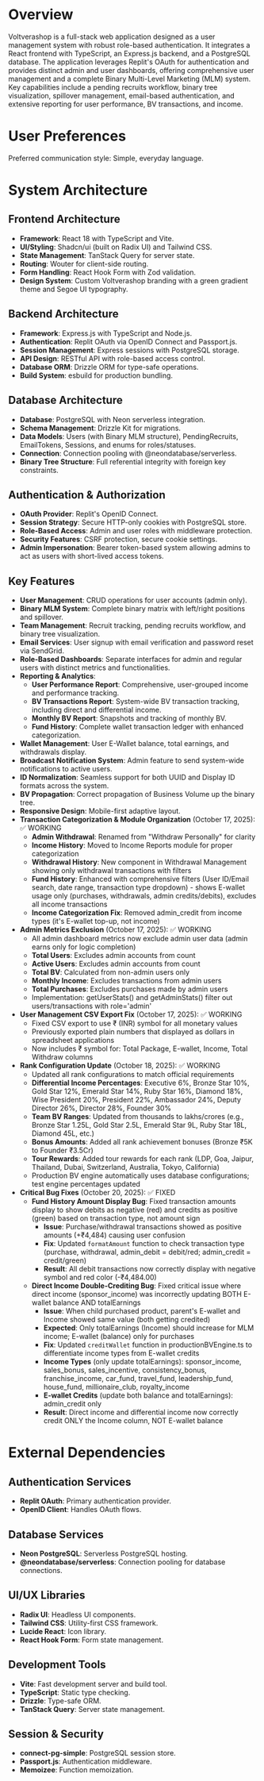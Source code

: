 # Overview

Voltverashop is a full-stack web application designed as a user management system with robust role-based authentication. It integrates a React frontend with TypeScript, an Express.js backend, and a PostgreSQL database. The application leverages Replit's OAuth for authentication and provides distinct admin and user dashboards, offering comprehensive user management and a complete Binary Multi-Level Marketing (MLM) system. Key capabilities include a pending recruits workflow, binary tree visualization, spillover management, email-based authentication, and extensive reporting for user performance, BV transactions, and income.

# User Preferences

Preferred communication style: Simple, everyday language.

# System Architecture

## Frontend Architecture
- **Framework**: React 18 with TypeScript and Vite.
- **UI/Styling**: Shadcn/ui (built on Radix UI) and Tailwind CSS.
- **State Management**: TanStack Query for server state.
- **Routing**: Wouter for client-side routing.
- **Form Handling**: React Hook Form with Zod validation.
- **Design System**: Custom Voltverashop branding with a green gradient theme and Segoe UI typography.

## Backend Architecture
- **Framework**: Express.js with TypeScript and Node.js.
- **Authentication**: Replit OAuth via OpenID Connect and Passport.js.
- **Session Management**: Express sessions with PostgreSQL storage.
- **API Design**: RESTful API with role-based access control.
- **Database ORM**: Drizzle ORM for type-safe operations.
- **Build System**: esbuild for production bundling.

## Database Architecture
- **Database**: PostgreSQL with Neon serverless integration.
- **Schema Management**: Drizzle Kit for migrations.
- **Data Models**: Users (with Binary MLM structure), PendingRecruits, EmailTokens, Sessions, and enums for roles/statuses.
- **Connection**: Connection pooling with @neondatabase/serverless.
- **Binary Tree Structure**: Full referential integrity with foreign key constraints.

## Authentication & Authorization
- **OAuth Provider**: Replit's OpenID Connect.
- **Session Strategy**: Secure HTTP-only cookies with PostgreSQL store.
- **Role-Based Access**: Admin and user roles with middleware protection.
- **Security Features**: CSRF protection, secure cookie settings.
- **Admin Impersonation**: Bearer token-based system allowing admins to act as users with short-lived access tokens.

## Key Features
- **User Management**: CRUD operations for user accounts (admin only).
- **Binary MLM System**: Complete binary matrix with left/right positions and spillover.
- **Team Management**: Recruit tracking, pending recruits workflow, and binary tree visualization.
- **Email Services**: User signup with email verification and password reset via SendGrid.
- **Role-Based Dashboards**: Separate interfaces for admin and regular users with distinct metrics and functionalities.
- **Reporting & Analytics**:
    - **User Performance Report**: Comprehensive, user-grouped income and performance tracking.
    - **BV Transactions Report**: System-wide BV transaction tracking, including direct and differential income.
    - **Monthly BV Report**: Snapshots and tracking of monthly BV.
    - **Fund History**: Complete wallet transaction ledger with enhanced categorization.
- **Wallet Management**: User E-Wallet balance, total earnings, and withdrawals display.
- **Broadcast Notification System**: Admin feature to send system-wide notifications to active users.
- **ID Normalization**: Seamless support for both UUID and Display ID formats across the system.
- **BV Propagation**: Correct propagation of Business Volume up the binary tree.
- **Responsive Design**: Mobile-first adaptive layout.
- **Transaction Categorization & Module Organization** (October 17, 2025): ✅ WORKING
  - **Admin Withdrawal**: Renamed from "Withdraw Personally" for clarity
  - **Income History**: Moved to Income Reports module for proper categorization
  - **Withdrawal History**: New component in Withdrawal Management showing only withdrawal transactions with filters
  - **Fund History**: Enhanced with comprehensive filters (User ID/Email search, date range, transaction type dropdown) - shows E-wallet usage only (purchases, withdrawals, admin credits/debits), excludes all income transactions
  - **Income Categorization Fix**: Removed admin_credit from income types (it's E-wallet top-up, not income)
- **Admin Metrics Exclusion** (October 17, 2025): ✅ WORKING
  - All admin dashboard metrics now exclude admin user data (admin earns only for logic completion)
  - **Total Users**: Excludes admin accounts from count
  - **Active Users**: Excludes admin accounts from count  
  - **Total BV**: Calculated from non-admin users only
  - **Monthly Income**: Excludes transactions from admin users
  - **Total Purchases**: Excludes purchases made by admin users
  - Implementation: getUserStats() and getAdminStats() filter out users/transactions with role='admin'
- **User Management CSV Export Fix** (October 17, 2025): ✅ WORKING
  - Fixed CSV export to use ₹ (INR) symbol for all monetary values
  - Previously exported plain numbers that displayed as dollars in spreadsheet applications
  - Now includes ₹ symbol for: Total Package, E-wallet, Income, Total Withdraw columns
- **Rank Configuration Update** (October 18, 2025): ✅ WORKING
  - Updated all rank configurations to match official requirements
  - **Differential Income Percentages**: Executive 6%, Bronze Star 10%, Gold Star 12%, Emerald Star 14%, Ruby Star 16%, Diamond 18%, Wise President 20%, President 22%, Ambassador 24%, Deputy Director 26%, Director 28%, Founder 30%
  - **Team BV Ranges**: Updated from thousands to lakhs/crores (e.g., Bronze Star 1.25L, Gold Star 2.5L, Emerald Star 9L, Ruby Star 18L, Diamond 45L, etc.)
  - **Bonus Amounts**: Added all rank achievement bonuses (Bronze ₹5K to Founder ₹3.5Cr)
  - **Tour Rewards**: Added tour rewards for each rank (LDP, Goa, Jaipur, Thailand, Dubai, Switzerland, Australia, Tokyo, California)
  - Production BV engine automatically uses database configurations; test engine percentages updated
- **Critical Bug Fixes** (October 20, 2025): ✅ FIXED
  - **Fund History Amount Display Bug**: Fixed transaction amounts display to show debits as negative (red) and credits as positive (green) based on transaction type, not amount sign
    - **Issue**: Purchase/withdrawal transactions showed as positive amounts (+₹4,484) causing user confusion
    - **Fix**: Updated `formatAmount` function to check transaction type (purchase, withdrawal, admin_debit = debit/red; admin_credit = credit/green)
    - **Result**: All debit transactions now correctly display with negative symbol and red color (-₹4,484.00)
  - **Direct Income Double-Crediting Bug**: Fixed critical issue where direct income (sponsor_income) was incorrectly updating BOTH E-wallet balance AND totalEarnings
    - **Issue**: When child purchased product, parent's E-wallet and Income showed same value (both getting credited)
    - **Expected**: Only totalEarnings (Income) should increase for MLM income; E-wallet (balance) only for purchases
    - **Fix**: Updated `creditWallet` function in productionBVEngine.ts to differentiate income types from E-wallet credits
    - **Income Types** (only update totalEarnings): sponsor_income, sales_bonus, sales_incentive, consistency_bonus, franchise_income, car_fund, travel_fund, leadership_fund, house_fund, millionaire_club, royalty_income
    - **E-wallet Credits** (update both balance and totalEarnings): admin_credit only
    - **Result**: Direct income and differential income now correctly credit ONLY the Income column, NOT E-wallet balance

# External Dependencies

## Authentication Services
- **Replit OAuth**: Primary authentication provider.
- **OpenID Client**: Handles OAuth flows.

## Database Services
- **Neon PostgreSQL**: Serverless PostgreSQL hosting.
- **@neondatabase/serverless**: Connection pooling for database connections.

## UI/UX Libraries
- **Radix UI**: Headless UI components.
- **Tailwind CSS**: Utility-first CSS framework.
- **Lucide React**: Icon library.
- **React Hook Form**: Form state management.

## Development Tools
- **Vite**: Fast development server and build tool.
- **TypeScript**: Static type checking.
- **Drizzle**: Type-safe ORM.
- **TanStack Query**: Server state management.

## Session & Security
- **connect-pg-simple**: PostgreSQL session store.
- **Passport.js**: Authentication middleware.
- **Memoizee**: Function memoization.